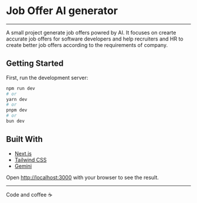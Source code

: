 # Job Offer AI generator

---

A small project generate job offers powred by AI. It focuses on crearte accurate job offers for software developers and help recruiters and HR to create better job offers according to the requirements of company.

## Getting Started

First, run the development server:

```bash
npm run dev
# or
yarn dev
# or
pnpm dev
# or
bun dev
```

## Built With

- [Next.js](https://nextjs.org/)
- [Tailwind CSS](https://tailwindcss.com/)
- [Gemini](https://gemini.google.com/)

Open [http://localhost:3000](http://localhost:3000) with your browser to see the result.

---

Code and coffee ☕️
